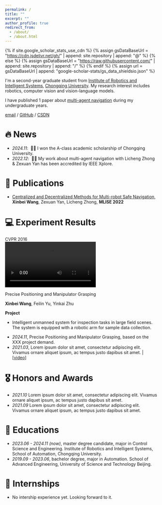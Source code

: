 ```yaml
---
permalink: /
title: ""
excerpt: ""
author_profile: true
redirect_from: 
  - /about/
  - /about.html
---
```


{% if site.google_scholar_stats_use_cdn %}
{% assign gsDataBaseUrl = "https://cdn.jsdelivr.net/gh/" | append: site.repository | append: "@" %}
{% else %}
{% assign gsDataBaseUrl = "https://raw.githubusercontent.com/" | append: site.repository | append: "/" %}
{% endif %}
{% assign url = gsDataBaseUrl | append: "google-scholar-stats/gs_data_shieldsio.json" %}

<span class='anchor' id='about-me'></span>

I'm a second-year graduate student from [Institute of Robotics and Intelligent Systems](https://accu.cqu.edu.cn/kxyj/yjs/jqryznxtyjs.htm), [Chongqing University](https://www.cqu.edu.cn/). 
My research interest includes robotics, computer vision and vision-language models.

I have published 1 paper about [multi-agent navigation](https://ieeexplore.ieee.org/document/9943205) during my undergraduate years.

[email](mailto:202313021059T@stu.cqu.edu.cn) / [GitHub](https://github.com/Sylvia-WangXB) / [CSDN](https://blog.csdn.net/weixin_57587147?type=lately)

# 🔥 News
- *2024.11*: &nbsp;🎉🎉 I won the A-class academic scholarship of Chongqing University. 
- *2022.12*: &nbsp;🎉🎉 My work about multi-agent navigation with Licheng Zhong & Zexuan Yan has been accredited by IEEE Xplore. 

# 📝 Publications 

- [Centralized and Decentralized Methods for Multi-robot Safe Navigation](https://ieeexplore.ieee.org/document/9943205), **Xinbei Wang**, Zexuan Yan, Licheng Zhong, **MLISE 2022**

# 💻 Experiment Results
<div class='paper-box'><div class='paper-box-image'><div><div class="badge">CVPR 2016</div><video src="images/test.mp4" controls=""> </video></div></div>
<div class='paper-box-text' markdown="1">

Precise Positioning and Manipulator Grasping

**Xinbei Wang**, Feilin Yu, Yinkai Zhu

**Project** 
- Intelligent unmanned system for inspection tasks in large field scenes. The system is equipped with a robotic arm for sample data collection.
</div>
</div>

- *2024.11*, Precise Positioning and Manipulator Grasping, based on the XXX project demand.
- *2021.03*, Lorem ipsum dolor sit amet, consectetur adipiscing elit. Vivamus ornare aliquet ipsum, ac tempus justo dapibus sit amet.  \| [\[video\]](https://github.com/)

# 🎖 Honors and Awards
- *2021.10* Lorem ipsum dolor sit amet, consectetur adipiscing elit. Vivamus ornare aliquet ipsum, ac tempus justo dapibus sit amet. 
- *2021.09* Lorem ipsum dolor sit amet, consectetur adipiscing elit. Vivamus ornare aliquet ipsum, ac tempus justo dapibus sit amet. 

# 📖 Educations
- *2023.06 - 2024.11 (now)*, master degree candidate, major in Control Science and Engineering. Institute of Robotics and Intelligent Systems, School of Automation, Chongqing University. 
- *2019.09 - 2023.06*, bachelor degree, major in Automation. School of Advanced Engineering, University of Science and Technology Beijing. 

# 💬 Internships
- No intership experience yet. Looking forward to it.
